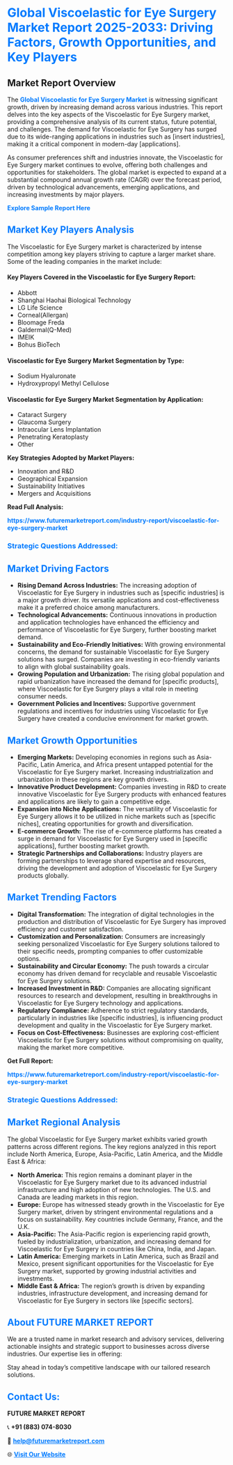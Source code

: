 <h1 style="color: #007BFF;">Global Viscoelastic for Eye Surgery Market Report 2025-2033: Driving Factors, Growth Opportunities, and Key Players</h1>

<section id="overview">
<h2>Market Report Overview</h2>
<p>The <a href="https://www.futuremarketreport.com/industry-report/viscoelastic-for-eye-surgery-market" style="color: #007BFF; text-decoration: none;"><strong>Global Viscoelastic for Eye Surgery Market</strong></a> is witnessing significant growth, driven by increasing demand across various industries. This report delves into the key aspects of the Viscoelastic for Eye Surgery market, providing a comprehensive analysis of its current status, future potential, and challenges. The demand for Viscoelastic for Eye Surgery has surged due to its wide-ranging applications in industries such as [insert industries], making it a critical component in modern-day [applications].</p>
<p>As consumer preferences shift and industries innovate, the Viscoelastic for Eye Surgery market continues to evolve, offering both challenges and opportunities for stakeholders. The global market is expected to expand at a substantial compound annual growth rate (CAGR) over the forecast period, driven by technological advancements, emerging applications, and increasing investments by major players.</p>
</section>

<section id="overview">
<p><a href="https://www.futuremarketreport.com/request-sample/reportId=79000" style="color: #007BFF; text-decoration: none;"><strong>Explore Sample Report Here</strong></a></p>
</section>

<section id="key-players">
<h2 style="color: #007BFF;">Market Key Players Analysis</h2>
<p>The Viscoelastic for Eye Surgery market is characterized by intense competition among key players striving to capture a larger market share. Some of the leading companies in the market include:</p>
<h4>Key Players Covered in the Viscoelastic for Eye Surgery Report:</h4>
<ul><li>Abbott</li><li>Shanghai Haohai Biological Technology</li><li>LG Life Science</li><li>Corneal(Allergan)</li><li>Bloomage Freda</li><li>Galdermal(Q-Med)</li><li>IMEIK</li><li>Bohus BioTech</li></ul>
<h4>Viscoelastic for Eye Surgery Market Segmentation by Type:</h4>
<ul><li>Sodium Hyaluronate</li><li>Hydroxypropyl Methyl Cellulose</li></ul>

<h4>Viscoelastic for Eye Surgery Market Segmentation by Application:</h4>
<ul><li>Cataract Surgery</li><li>Glaucoma Surgery</li><li>Intraocular Lens Implantation</li><li>Penetrating Keratoplasty</li><li>Other</li></ul>
<p><strong>Key Strategies Adopted by Market Players:</strong></p>
<ul>
<li>Innovation and R&D</li>
<li>Geographical Expansion</li>
<li>Sustainability Initiatives</li>
<li>Mergers and Acquisitions</li>
</ul>
</section>

<section>
<p><strong>Read Full Analysis: </strong></p><a href="https://www.futuremarketreport.com/industry-report/viscoelastic-for-eye-surgery-market" style="color: #007BFF; text-decoration: none;"><strong>https://www.futuremarketreport.com/industry-report/viscoelastic-for-eye-surgery-market</strong></a>
<h3 style="color: #007BFF;">Strategic Questions Addressed:</h3>
</section>

<section id="driving-factors">
<h2 style="color: #007BFF;">Market Driving Factors</h2>
<ul>
<li><strong>Rising Demand Across Industries:</strong> The increasing adoption of Viscoelastic for Eye Surgery in industries such as [specific industries] is a major growth driver. Its versatile applications and cost-effectiveness make it a preferred choice among manufacturers.</li>
<li><strong>Technological Advancements:</strong> Continuous innovations in production and application technologies have enhanced the efficiency and performance of Viscoelastic for Eye Surgery, further boosting market demand.</li>
<li><strong>Sustainability and Eco-Friendly Initiatives:</strong> With growing environmental concerns, the demand for sustainable Viscoelastic for Eye Surgery solutions has surged. Companies are investing in eco-friendly variants to align with global sustainability goals.</li>
<li><strong>Growing Population and Urbanization:</strong> The rising global population and rapid urbanization have increased the demand for [specific products], where Viscoelastic for Eye Surgery plays a vital role in meeting consumer needs.</li>
<li><strong>Government Policies and Incentives:</strong> Supportive government regulations and incentives for industries using Viscoelastic for Eye Surgery have created a conducive environment for market growth.</li>
</ul>
</section>

<section id="growth-opportunities">
<h2 style="color: #007BFF;">Market Growth Opportunities</h2>
<ul>
<li><strong>Emerging Markets:</strong> Developing economies in regions such as Asia-Pacific, Latin America, and Africa present untapped potential for the Viscoelastic for Eye Surgery market. Increasing industrialization and urbanization in these regions are key growth drivers.</li>
<li><strong>Innovative Product Development:</strong> Companies investing in R&D to create innovative Viscoelastic for Eye Surgery products with enhanced features and applications are likely to gain a competitive edge.</li>
<li><strong>Expansion into Niche Applications:</strong> The versatility of Viscoelastic for Eye Surgery allows it to be utilized in niche markets such as [specific niches], creating opportunities for growth and diversification.</li>
<li><strong>E-commerce Growth:</strong> The rise of e-commerce platforms has created a surge in demand for Viscoelastic for Eye Surgery used in [specific applications], further boosting market growth.</li>
<li><strong>Strategic Partnerships and Collaborations:</strong> Industry players are forming partnerships to leverage shared expertise and resources, driving the development and adoption of Viscoelastic for Eye Surgery products globally.</li>
</ul>
</section>

<section id="trending-factors">
<h2 style="color: #007BFF;">Market Trending Factors</h2>
<ul>
<li><strong>Digital Transformation:</strong> The integration of digital technologies in the production and distribution of Viscoelastic for Eye Surgery has improved efficiency and customer satisfaction.</li>
<li><strong>Customization and Personalization:</strong> Consumers are increasingly seeking personalized Viscoelastic for Eye Surgery solutions tailored to their specific needs, prompting companies to offer customizable options.</li>
<li><strong>Sustainability and Circular Economy:</strong> The push towards a circular economy has driven demand for recyclable and reusable Viscoelastic for Eye Surgery solutions.</li>
<li><strong>Increased Investment in R&D:</strong> Companies are allocating significant resources to research and development, resulting in breakthroughs in Viscoelastic for Eye Surgery technology and applications.</li>
<li><strong>Regulatory Compliance:</strong> Adherence to strict regulatory standards, particularly in industries like [specific industries], is influencing product development and quality in the Viscoelastic for Eye Surgery market.</li>
<li><strong>Focus on Cost-Effectiveness:</strong> Businesses are exploring cost-efficient Viscoelastic for Eye Surgery solutions without compromising on quality, making the market more competitive.</li>
</ul>
</section>

<section>
<p><strong>Get Full Report: </strong></p><a href="https://www.futuremarketreport.com/industry-report/viscoelastic-for-eye-surgery-market" style="color: #007BFF; text-decoration: none;"><strong>https://www.futuremarketreport.com/industry-report/viscoelastic-for-eye-surgery-market</strong></a>
<h3 style="color: #007BFF;">Strategic Questions Addressed:</h3>
</section>


<section id="regional-analysis">
<h2 style="color: #007BFF;">Market Regional Analysis</h2>
<p>The global Viscoelastic for Eye Surgery market exhibits varied growth patterns across different regions. The key regions analyzed in this report include North America, Europe, Asia-Pacific, Latin America, and the Middle East & Africa:</p>
<ul>
<li><strong>North America:</strong> This region remains a dominant player in the Viscoelastic for Eye Surgery market due to its advanced industrial infrastructure and high adoption of new technologies. The U.S. and Canada are leading markets in this region.</li>
<li><strong>Europe:</strong> Europe has witnessed steady growth in the Viscoelastic for Eye Surgery market, driven by stringent environmental regulations and a focus on sustainability. Key countries include Germany, France, and the U.K.</li>
<li><strong>Asia-Pacific:</strong> The Asia-Pacific region is experiencing rapid growth, fueled by industrialization, urbanization, and increasing demand for Viscoelastic for Eye Surgery in countries like China, India, and Japan.</li>
<li><strong>Latin America:</strong> Emerging markets in Latin America, such as Brazil and Mexico, present significant opportunities for the Viscoelastic for Eye Surgery market, supported by growing industrial activities and investments.</li>
<li><strong>Middle East & Africa:</strong> The region’s growth is driven by expanding industries, infrastructure development, and increasing demand for Viscoelastic for Eye Surgery in sectors like [specific sectors].</li>
</ul>
</section>

<footer>
<h2 style="color: #007BFF;">About FUTURE MARKET REPORT</h2>
<p>We are a trusted name in market research and advisory services, delivering actionable insights and strategic support to businesses across diverse industries. Our expertise lies in offering:</p>

<p>Stay ahead in today’s competitive landscape with our tailored research solutions.</p>

<h2 style="color: #007BFF;">Contact Us:</h2>
<p><strong>FUTURE MARKET REPORT</strong></p>
<p>📞 <strong>+91 (883) 074-8030</strong></p>
<p>📧 <strong><a href="mailto:help@futuremarketreport.com" style="color: #007BFF;">help@futuremarketreport.com</a></strong></p>
<p>🌐 <strong><a href="https://www.futuremarketreport.com/" style="color: #007BFF;">Visit Our Website</a></strong></p>
</footer>